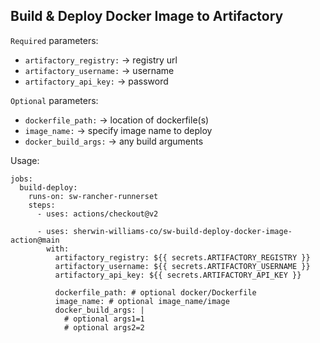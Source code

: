 
## Build & Deploy Docker Image to Artifactory

`Required` parameters:
- `artifactory_registry:` -> registry url
- `artifactory_username:` -> username
- `artifactory_api_key:`  -> password

`Optional` parameters:
- `dockerfile_path:`   -> location of dockerfile(s)
- `image_name:`        -> specify image name to deploy
- `docker_build_args:` -> any build arguments

Usage:
```
jobs:
  build-deploy:
    runs-on: sw-rancher-runnerset
    steps:
      - uses: actions/checkout@v2
      
      - uses: sherwin-williams-co/sw-build-deploy-docker-image-action@main
        with:
          artifactory_registry: ${{ secrets.ARTIFACTORY_REGISTRY }}
          artifactory_username: ${{ secrets.ARTIFACTORY_USERNAME }}
          artifactory_api_key: ${{ secrets.ARTIFACTORY_API_KEY }}
          
          dockerfile_path: # optional docker/Dockerfile
          image_name: # optional image_name/image
          docker_build_args: |
            # optional args1=1
            # optional args2=2
```
